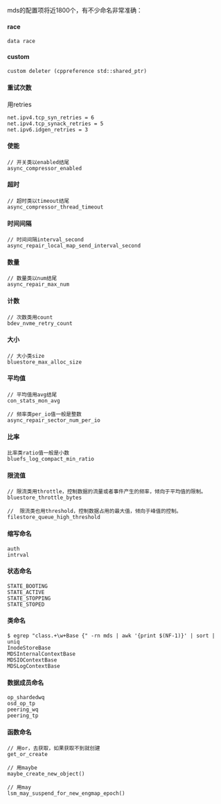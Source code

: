mds的配置项将近1800个，有不少命名非常准确：

#### race
```
data race
```
#### custom
```
custom deleter (cppreference std::shared_ptr)
```

#### 重试次数
用retries
```
net.ipv4.tcp_syn_retries = 6
net.ipv4.tcp_synack_retries = 5
net.ipv6.idgen_retries = 3
```

#### 使能
```
// 开关类以enabled结尾
async_compressor_enabled 
```

#### 超时
```
// 超时类以timeout结尾
async_compressor_thread_timeout
```

#### 时间间隔
```
// 时间间隔interval_second
async_repair_local_map_send_interval_second
```

#### 数量
```
// 数量类以num结尾
async_repair_max_num
```

#### 计数
```
// 次数类用count
bdev_nvme_retry_count
```

#### 大小
```
// 大小类size
bluestore_max_alloc_size
```

#### 平均值
```
// 平均值用avg结尾
con_stats_mon_avg

// 频率类per_io值一般是整数
async_repair_sector_num_per_io
```

#### 比率
```
比率类ratio值一般是小数
bluefs_log_compact_min_ratio
```

#### 限流值
```
// 限流类用throttle，控制数据的流量或者事件产生的频率，倾向于平均值的限制。
bluestore_throttle_bytes

//  限流类也用threshold，控制数据占用的最大值，倾向于峰值的控制。
filestore_queue_high_threshold
```

#### 缩写命名
```
auth
intrval
```

#### 状态命名
```
STATE_BOOTING
STATE_ACTIVE
STATE_STOPPING
STATE_STOPED
```

#### 类命名
```
$ egrep "class.+\w+Base {" -rn mds | awk '{print $(NF-1)}' | sort | uniq
InodeStoreBase
MDSInternalContextBase
MDSIOContextBase
MDSLogContextBase
```

#### 数据成员命名
```
op_shardedwq
osd_op_tp
peering_wq
peering_tp
```

#### 函数命名
```
// 用or，去获取，如果获取不到就创建
get_or_create

// 用maybe
maybe_create_new_object()

// 用may
lsm_may_suspend_for_new_engmap_epoch()
```
